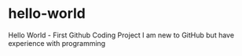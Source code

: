 # hello-world
Hello World - First Github Coding Project
I am new to GitHub but have experience with programming

